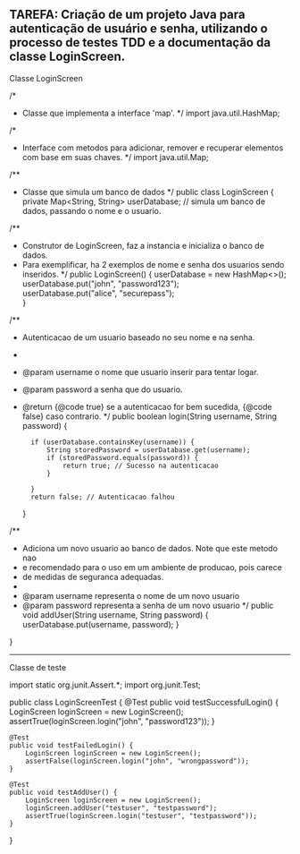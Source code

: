 TAREFA: Criação de um projeto Java para autenticação de usuário e senha, utilizando o processo de testes TDD e a documentação da classe LoginScreen.
-------------------------------------------

Classe LoginScreen

/* 
* Classe que implementa a interface 'map'.
*/
 import java.util.HashMap; 


/*
* Interface com metodos para adicionar, remover e recuperar elementos com base em suas chaves.
*/
import java.util.Map; 


/**
* Classe que simula um banco de dados 
*/
public class LoginScreen {
	private Map<String, String> userDatabase; // simula um banco de dados, passando o nome e o usuario.
	
/**
* Construtor de LoginScreen, faz a instancia e inicializa o banco de dados.
* Para exemplificar, ha 2 exemplos de nome e senha dos usuarios sendo inseridos.
*/
	public LoginScreen() {
		userDatabase = new HashMap<>();
		userDatabase.put("john", "password123");	
		userDatabase.put("alice", "securepass");		
	}

/**
* Autenticacao de um usuario baseado no seu nome e na senha.
*
* @param username o nome que usuario inserir para tentar logar.
* @param password a senha que do usuario.
* @return {@code true} se a autenticacao for bem sucedida, {@code false} caso contrario.
*/
	public boolean login(String username, String password) {
		
		if (userDatabase.containsKey(username)) {
			String storedPassword = userDatabase.get(username);
			if (storedPassword.equals(password)) {
				return true; // Sucesso na autenticacao 
			}
		
		}
		return false; // Autenticacao falhou
	}


/**
* Adiciona um novo usuario ao banco de dados. Note que este metodo nao
* e recomendado para o uso em um ambiente de producao, pois carece 
* de medidas de seguranca adequadas.
*
* @param username representa o nome de um novo usuario
* @param password representa a senha de um novo usuario
*/
public void addUser(String username, String password) {
		userDatabase.put(username, password);
	}
	
}

---------------------------------------

Classe de teste

import static org.junit.Assert.*;
import org.junit.Test;


public class LoginScreenTest {
	@Test
	public void testSuccessfulLogin() {
		LoginScreen loginScreen = new LoginScreen();
		assertTrue(loginScreen.login("john", "password123"));
	}
	
	@Test
	public void testFailedLogin() {
		LoginScreen loginScreen = new LoginScreen();
		assertFalse(loginScreen.login("john", "wrongpassword"));
	}

	@Test
	public void testAddUser() {
		LoginScreen loginScreen = new LoginScreen();
		loginScreen.addUser("testuser", "testpassword");
		assertTrue(loginScreen.login("testuser", "testpassword"));
	}



}





